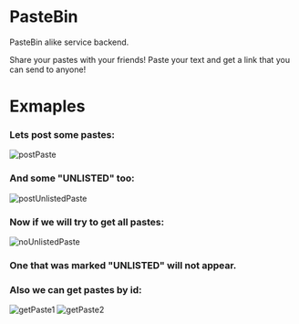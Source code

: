 # PasteBin
PasteBin alike service backend.

Share your pastes with your friends! Paste your text and get a link that you can send to anyone!

# Exmaples

### Lets post some pastes:
![postPaste](https://user-images.githubusercontent.com/55853125/197254516-645bb961-6dac-4496-b31a-7b00ce97ae23.png)

### And some "UNLISTED" too:
![postUnlistedPaste](https://user-images.githubusercontent.com/55853125/197254474-cebcfb84-ddc2-4f90-adb8-6ab89d42d54b.png)

### Now if we will try to get all pastes:
![noUnlistedPaste](https://user-images.githubusercontent.com/55853125/197254599-0fb1ea12-a40a-4a23-83cf-1b774bebcdb0.png)

### One that was marked "UNLISTED" will not appear.

### Also we can get pastes by id:
![getPaste1](https://user-images.githubusercontent.com/55853125/197254688-d1b7397e-8f71-4e3d-9479-af29f43a34e2.png)
![getPaste2](https://user-images.githubusercontent.com/55853125/197254693-c548cb6a-2f8b-450b-8550-24d2da9ada59.png)
